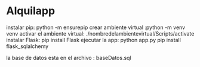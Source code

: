 # Alquilapp
instalar pip: python -m ensurepip
crear ambiente virtual :python -m venv venv
activar el ambiente virtual: ./nombredelambientevirtual/Scripts/activate
instalar Flask: pip install Flask
ejecutar la app: python app.py
pip install flask_sqlalchemy

la base de datos esta en el archivo : baseDatos.sql
